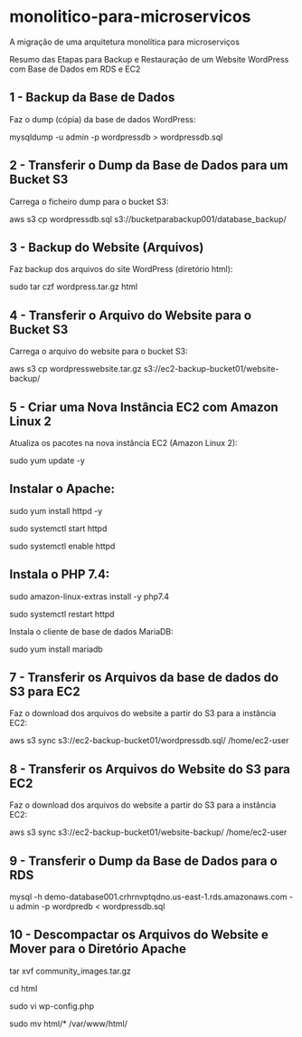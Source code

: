 # monolitico-para-microservicos
A migração de uma arquitetura monolítica para microserviços

Resumo das Etapas para Backup e Restauração de um Website WordPress com Base de Dados em RDS e EC2

## 1 - Backup da Base de Dados
Faz o dump (cópia) da base de dados WordPress:

mysqldump -u admin -p wordpressdb > wordpressdb.sql

## 2 - Transferir o Dump da Base de Dados para um Bucket S3
Carrega o ficheiro dump para o bucket S3:

aws s3 cp wordpressdb.sql s3://bucketparabackup001/database_backup/

## 3 - Backup do Website (Arquivos)
Faz backup dos arquivos do site WordPress (diretório html):

sudo tar czf wordpress.tar.gz html

## 4 - Transferir o Arquivo do Website para o Bucket S3
Carrega o arquivo do website para o bucket S3:

aws s3 cp wordpresswebsite.tar.gz s3://ec2-backup-bucket01/website-backup/

## 5 - Criar uma Nova Instância EC2 com Amazon Linux 2
Atualiza os pacotes na nova instância EC2 (Amazon Linux 2):

sudo yum update -y

## Instalar o Apache:
sudo yum install httpd -y

sudo systemctl start httpd

sudo systemctl enable httpd

## Instala o PHP 7.4:
sudo amazon-linux-extras install -y php7.4

sudo systemctl restart httpd

Instala o cliente de base de dados MariaDB:

sudo yum install mariadb

## 7 - Transferir os Arquivos da base de dados do S3 para EC2
Faz o download dos arquivos do website a partir do S3 para a instância EC2:

aws s3 sync s3://ec2-backup-bucket01/wordpressdb.sql/ /home/ec2-user

## 8 - Transferir os Arquivos do Website do S3 para EC2
Faz o download dos arquivos do website a partir do S3 para a instância EC2:

aws s3 sync s3://ec2-backup-bucket01/website-backup/ /home/ec2-user

## 9 - Transferir o Dump da Base de Dados para o RDS
mysql -h demo-database001.crhrnvptqdno.us-east-1.rds.amazonaws.com -u admin -p wordpredb < wordpressdb.sql

## 10 - Descompactar os Arquivos do Website e Mover para o Diretório Apache
tar xvf community_images.tar.gz

cd html

sudo vi wp-config.php

sudo mv html/* /var/www/html/


